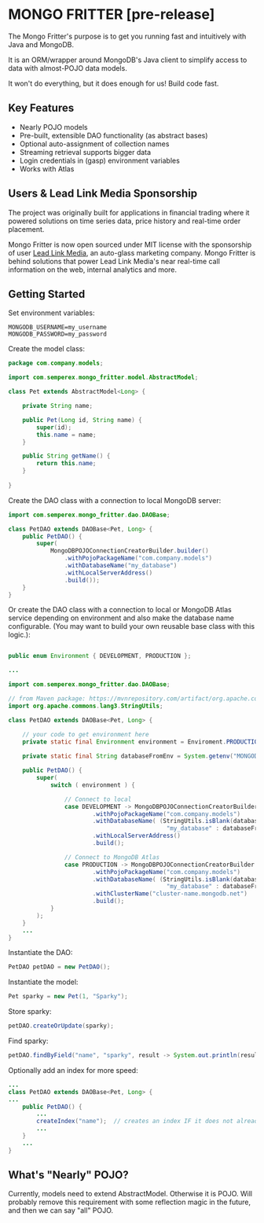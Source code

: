 # MONGO FRITTER [pre-release]
The Mongo Fritter's purpose is to get you running fast and intuitively with Java and MongoDB.

It is an ORM/wrapper around MongoDB's Java client to simplify access to data with almost-POJO data models.

It won't do everything, but it does enough for us!  Build code fast.

## Key Features
+ Nearly POJO models
+ Pre-built, extensible DAO functionality (as abstract bases)
+ Optional auto-assignment of collection names
+ Streaming retrieval supports bigger data
+ Login credentials in (gasp) environment variables
+ Works with Atlas

## Users & Lead Link Media Sponsorship

The project was originally built for applications in financial trading where it powered solutions 
on time series data, price history and real-time order placement. 

Mongo Fritter is now open sourced under MIT license with the sponsorship of user
[Lead Link Media](https://leadlinkmedia.com/), 
an auto-glass marketing company.  Mongo Fritter is behind solutions that power 
Lead Link Media's near real-time call information on the web, internal analytics
and more.

## Getting Started

Set environment variables:
```shell
MONGODB_USERNAME=my_username
MONGODB_PASSWORD=my_password
```

Create the model class:
```java
package com.company.models;

import com.semperex.mongo_fritter.model.AbstractModel;

class Pet extends AbstractModel<Long> {

    private String name;

    public Pet(Long id, String name) {
        super(id);
        this.name = name;
    }

    public String getName() {
        return this.name;
    }
    
}
```

Create the DAO class with a connection to local MongoDB server:
```java
import com.semperex.mongo_fritter.dao.DAOBase;

class PetDAO extends DAOBase<Pet, Long> {
    public PetDAO() {
        super(
            MongoDBPOJOConnectionCreatorBuilder.builder()
                .withPojoPackageName("com.company.models")
                .withDatabaseName("my_database")
                .withLocalServerAddress()
                .build());
    }
}
```

Or create the DAO class with a connection to local or MongoDB Atlas service depending on environment and also make the database name configurable.  (You may want to build your own reusable base class with this logic.):
```java

public enum Environment { DEVELOPMENT, PRODUCTION };

...

import com.semperex.mongo_fritter.dao.DAOBase;

// from Maven package: https://mvnrepository.com/artifact/org.apache.commons/commons-lang3
import org.apache.commons.lang3.StringUtils;

class PetDAO extends DAOBase<Pet, Long> {

    // your code to get environment here
    private static final Environment environment = Enviroment.PRODUCTION;
  
    private static final String databaseFromEnv = System.getenv("MONGODB_DATABASE");

    public PetDAO() {
        super(
            switch ( environment ) {

                // Connect to local
                case DEVELOPMENT -> MongoDBPOJOConnectionCreatorBuilder.builder()
                        .withPojoPackageName("com.company.models")
                        .withDatabaseName( (StringUtils.isBlank(databaseFromEnv)) ?
                                             "my_database" : databaseFromEnv )
                        .withLocalServerAddress()
                        .build();

                // Connect to MongoDB Atlas
                case PRODUCTION -> MongoDBPOJOConnectionCreatorBuilder.builder()
                        .withPojoPackageName("com.company.models")
                        .withDatabaseName( (StringUtils.isBlank(databaseFromEnv)) ?
                                             "my_database" : databaseFromEnv )
                        .withClusterName("cluster-name.mongodb.net")
                        .build();
            }
        );
    }
    ...
}
```

Instantiate the DAO:
```java
PetDAO petDAO = new PetDAO();
```

Instantiate the model:
```java
Pet sparky = new Pet(1, "Sparky");
```

Store sparky:
```java
petDAO.createOrUpdate(sparky);
```

Find sparky:
```java
petDAO.findByField("name", "sparky", result -> System.out.println(result.getName()));
```

Optionally add an index for more speed:
```java
...
class PetDAO extends DAOBase<Pet, Long> {
...
    public PetDAO() {
        ...
        createIndex("name");  // creates an index IF it does not already exist
        ...
    }
    ...
}
```

## What's "Nearly" POJO?

Currently, models need to extend AbstractModel.  Otherwise it is POJO.  Will probably remove this requirement with some reflection magic in the future, and then we can say "all" POJO.
